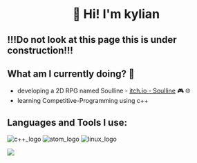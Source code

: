 
### <h1 align = "center">👋 Hi! I'm kylian</h1>

 ## !!!Do not look at this page this is under construction!!!

 ## What am I currently doing? 🧐

- developing a 2D RPG named Soulline - [itch.io - Soulline](https://soulworks.itch.io) 🎮 🌐
- learning Competitive-Programming using c++

 ## Languages and Tools I use: 
![c++_logo](https://user-images.githubusercontent.com/56076746/90170835-dff36e80-dda0-11ea-9720-9c3ee233f075.jpg)
![atom_logo](https://user-images.githubusercontent.com/56076746/90170840-e1249b80-dda0-11ea-857b-df575ee180f6.jpg)
![linux_logo](https://user-images.githubusercontent.com/56076746/90170846-e255c880-dda0-11ea-98a3-61c144587e80.jpg)

<img src="https://github-readme-stats.vercel.app/api?username=kylian-tm&&show_icons=true&title_color=ffffff&icon_color=bb2acf&text_color=daf7dc&bg_color=151515">
